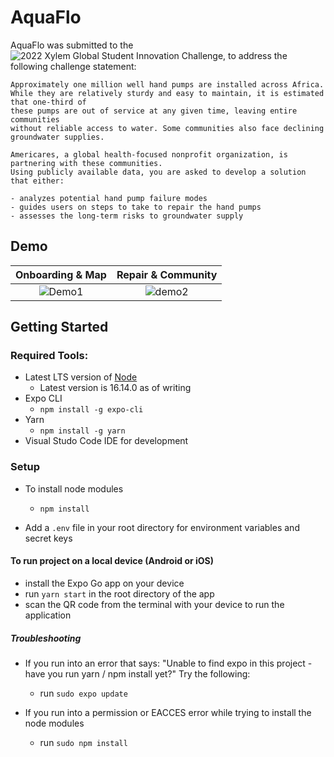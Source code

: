 # AquaFlo

AquaFlo was submitted to the ![2022 Xylem Global Student Innovation Challenge](https://xyleminnovationchallenge.bemyapp.com/), to address the following challenge statement:

```
Approximately one million well hand pumps are installed across Africa. 
While they are relatively sturdy and easy to maintain, it is estimated that one-third of 
these pumps are out of service at any given time, leaving entire communities 
without reliable access to water. Some communities also face declining groundwater supplies. 

Americares, a global health-focused nonprofit organization, is partnering with these communities. 
Using publicly available data, you are asked to develop a solution that either: 

- analyzes potential hand pump failure modes 
- guides users on steps to take to repair the hand pumps 
- assesses the long-term risks to groundwater supply
```

## Demo
Onboarding & Map           |  Repair & Community
:-------------------------:|:-------------------------:
![Demo1](https://user-images.githubusercontent.com/58123610/165380043-b02e32e7-117d-433e-b034-32fc5eb6352a.gif) | ![demo2](https://user-images.githubusercontent.com/58123610/165380063-b6f3781d-8ea5-40d5-82a5-4ff83560b3ae.gif)

## Getting Started

### Required Tools:

- Latest LTS version of [Node](https://nodejs.org/en/download/)
  - Latest version is 16.14.0 as of writing
- Expo CLI
  - `npm install -g expo-cli`
- Yarn
  - `npm install -g yarn`
- Visual Studo Code IDE for development

### Setup

- To install node modules

  - `npm install`

- Add a `.env` file in your root directory for environment variables and secret keys

#### To run project on a local device (Android or iOS)

- install the Expo Go app on your device
- run `yarn start` in the root directory of the app
- scan the QR code from the terminal with your device to run the application

##### Troubleshooting

- If you run into an error that says: "Unable to find expo in this project - have you run yarn / npm install yet?" Try the following:

  - run `sudo expo update`

- If you run into a permission or EACCES error while trying to install the node modules
  - run `sudo npm install`

